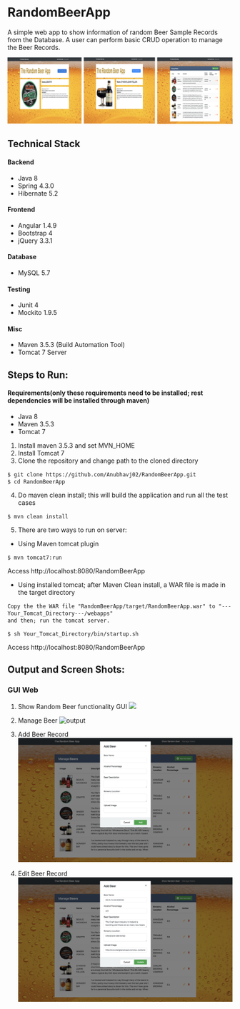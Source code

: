 # RandomBeerApp

A simple web app to show information of random Beer Sample Records from the Database. A user can perform basic CRUD operation to manage the Beer Records.

![output](https://github.com/Anubhavj02/RandomBeerApp/blob/master/output/output1.png)

## Technical Stack
#### Backend
* Java 8
* Spring 4.3.0
* Hibernate 5.2
#### Frontend
* Angular 1.4.9
* Bootstrap 4
* jQuery 3.3.1
#### Database
* MySQL 5.7
#### Testing
* Junit 4
* Mockito 1.9.5
#### Misc
* Maven 3.5.3 (Build Automation Tool)
* Tomcat 7 Server

## Steps to Run:
#### Requirements(only these requirements need to be installed; rest dependencies will be installed through maven)
* Java 8
* Maven 3.5.3
* Tomcat 7

1. Install maven 3.5.3 and set MVN_HOME
2. Install Tomcat 7
3. Clone the repository and change path to the cloned directory
  ```shell
  $ git clone https://github.com/Anubhavj02/RandomBeerApp.git
  $ cd RandomBeerApp
  ```
4. Do maven clean install; this will build the application and run all the test cases
  ```shell
  $ mvn clean install
  ```
5. There are two ways to run on server:
  * Using Maven tomcat plugin
  ```shell
  $ mvn tomcat7:run
  ```
  Access http://localhost:8080/RandomBeerApp
  * Using installed tomcat; after Maven Clean install, a WAR file is made in the target directory
  ```
  Copy the the WAR file "RandomBeerApp/target/RandomBeerApp.war" to "---Your_Tomcat_Directory---/webapps"
  and then; run the tomcat server.
  ```
  ```shell
  $ sh Your_Tomcat_Directory/bin/startup.sh
  ```
  Access http://localhost:8080/RandomBeerApp
  
 ## Output and Screen Shots:
 ### GUI Web
 1. Show Random Beer functionality
 GUI
 ![](https://media.giphy.com/media/8gKZYed4sBOkt0rHZ6/giphy.gif)
 
 2. Manage Beer
 ![output](https://github.com/Anubhavj02/RandomBeerApp/blob/master/output/output2.png)
 
 3. Add Beer Record
 ![output](https://github.com/Anubhavj02/RandomBeerApp/blob/master/output/output3.png)
 
 4. Edit Beer Record
  ![output](https://github.com/Anubhavj02/RandomBeerApp/blob/master/output/output4.png)
 
 




